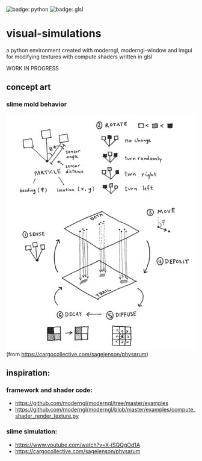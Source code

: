 ![badge: python](https://img.shields.io/badge/Lang-Python-informational?style=for-the-badge&logo=Python&logoColor=white&color=fcd132)
![badge: glsl](https://img.shields.io/badge/Lang-GLSL-informational?style=for-the-badge&logo=OpenGL&logoColor=white&color=fcd132)

# visual-simulations
a python environment created with moderngl, moderngl-window and imgui for modifying textures with compute shaders written in glsl

WORK IN PROGRESS

## concept art
### slime mold behavior
![CONCEPT ART: slime mold behavior](https://github.com/avonces/visual-simulations/blob/master/pics/concept_art_-_slime_mold_behavior.png)
(from https://cargocollective.com/sagejenson/physarum)



## inspiration: 

### framework and shader code:
- https://github.com/moderngl/moderngl/tree/master/examples
- https://github.com/moderngl/moderngl/blob/master/examples/compute_shader_render_texture.py

### slime simulation:
- https://www.youtube.com/watch?v=X-iSQQgOd1A
- https://cargocollective.com/sagejenson/physarum
